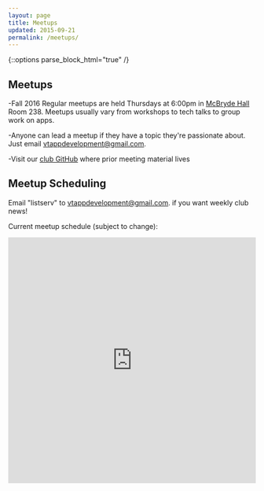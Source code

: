```yaml
---
layout: page
title: Meetups
updated: 2015-09-21
permalink: /meetups/
---
```


{::options parse_block_html="true" /}

<div class="container">

## Meetups

-Fall 2016 Regular meetups are held Thursdays at 6:00pm in [McBryde Hall](http://www.vt.edu/about/buildings/mcbryde-hall.html) Room 238. Meetups usually vary from workshops to tech talks to group work on apps.

-Anyone can lead a meetup if they have a topic they're passionate about. Just email <a href="mailto:vtappdevelopment@gmail.com">vtappdevelopment@gmail.com</a>.

-Visit our <a href="https://github.com/wmad">club GitHub</a> where prior meeting material lives
 
## Meetup Scheduling

Email "listserv" to <a href="mailto:vtappdevelopment@gmail.com">vtappdevelopment@gmail.com</a>. if you want weekly club news!

Current meetup schedule (subject to change):

<!-- [WMAD Scheduling Doc](https://docs.google.com/spreadsheets/d/18H-BZ3bbCrlfh9VP736lQxdCRYvvAoq50FSc51RaKfY/edit?usp=sharing)

<iframe style="width: 100%; height: 600px" src="https://docs.google.com/spreadsheets/d/18H-BZ3bbCrlfh9VP736lQxdCRYvvAoq50FSc51RaKfY/pubhtml?gid=0&amp;single=true&amp;widget=true&amp;headers=false"></iframe> -->

<iframe src="https://calendar.google.com/calendar/embed?height=500&amp;wkst=1&amp;bgcolor=%23ff9900&amp;src=vtappdevelopment%40gmail.com&amp;color=%23BE6D00&amp;ctz=America%2FNew_York" style="border-width:0" width="100%" height="500" frameborder="0" scrolling="no"></iframe>

</div>
